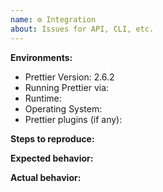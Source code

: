 ```yaml
---
name: ⚙ Integration
about: Issues for API, CLI, etc.
---
```


<!--

BEFORE SUBMITTING AN ISSUE:

1.  Search for your issue on GitHub: https://github.com/prettier/prettier/issues
    A large number of opened issues are duplicates of existing issues.
    If someone has already opened an issue for what you are experiencing,
    you do not need to open a new issue — please add a 👍 reaction to the
    existing issue instead.

2.  If your issue is with a Prettier editor extension or add-on, please open the
    issue in the repo for that extension or add-on, instead of this repo.

-->

**Environments:**

- Prettier Version: 2.6.2
- Running Prettier via: <!-- CLI, Node.js API, Browser API, etc. -->
- Runtime: <!-- Node.js v14, Chrome v83, etc. -->
- Operating System: <!-- Windows, Linux, macOS, etc. -->
- Prettier plugins (if any): <!-- e.g. @prettier/plugin-php -->

**Steps to reproduce:**

<!-- shell script, js code, or a link to the minimal reproducible repository -->

**Expected behavior:**

**Actual behavior:**
